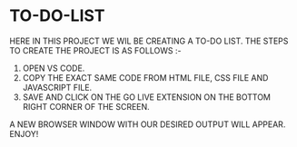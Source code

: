 # TO-DO-LIST

HERE IN THIS PROJECT WE WIL BE CREATING A TO-DO LIST. THE STEPS TO CREATE THE PROJECT IS AS FOLLOWS :-
1) OPEN VS CODE.
2) COPY THE EXACT SAME CODE FROM HTML FILE, CSS FILE AND JAVASCRIPT FILE.
3) SAVE AND CLICK ON THE GO LIVE EXTENSION ON THE BOTTOM RIGHT CORNER OF THE SCREEN.

A NEW BROWSER WINDOW WITH OUR DESIRED OUTPUT WILL APPEAR. ENJOY!
